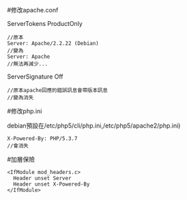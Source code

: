 

#修改apache.conf

ServerTokens ProductOnly

```
//原本
Server: Apache/2.2.22 (Debian)
//變為
Server: Apache
//無法再減少...
```

ServerSignature Off

```
//原本apache回應的錯誤訊息會帶版本訊息
//變為消失
```


#修改php.ini

debian預設在/etc/php5/cli/php.ini,/etc/php5/apache2/php.ini)

```
X-Powered-By: PHP/5.3.7
//會消失
```

#加層保險
```
<IfModule mod_headers.c>
  Header unset Server
  Header unset X-Powered-By
</IfModule>  
```
